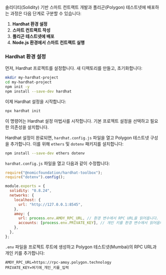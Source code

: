솔리디티(Solidity) 기반 스마트 컨트랙트 개발과 폴리곤(Polygon) 테스트넷에 배포하는 과정은 다음 단계로 구분할 수 있습니다:

1. **Hardhat 환경 설정**
2. **스마트 컨트랙트 작성**
3. **폴리곤 테스트넷에 배포**
4. **Node.js 환경에서 스마트 컨트랙트 실행**

### Hardhat 환경 설정

먼저, Hardhat 프로젝트를 설정합니다. 새 디렉토리를 만들고, 초기화합니다:

```bash
mkdir my-hardhat-project
cd my-hardhat-project
npm init -y
npm install --save-dev hardhat
```

이제 Hardhat 설정을 시작합니다:

```bash
npx hardhat init
```

이 명령어는 Hardhat 설정 마법사를 시작합니다. 기본 프로젝트 설정을 선택하고 필요한 의존성을 설치합니다.

Hardhat 설정이 완료되면, `hardhat.config.js` 파일을 열고 Polygon 테스트넷 구성을 추가합니다. 이를 위해 `ethers` 및 `dotenv` 패키지를 설치합니다:

```bash
npm install --save-dev ethers dotenv
```

`hardhat.config.js` 파일을 열고 다음과 같이 수정합니다:

```javascript
require("@nomicfoundation/hardhat-toolbox");
require("dotenv").config();

module.exports = {
  solidity: "0.8.24",
  networks: {
    localhost: {
      url: "http://127.0.0.1:8545",
    },
    amoy: {
      url: process.env.AMOY_RPC_URL, // 환경 변수에서 RPC URL을 읽어옵니다.
      accounts: [process.env.PRIVATE_KEY], // 개인 키를 환경 변수에서 읽어옵니다.
    },
  },
};
```

`.env` 파일을 프로젝트 루트에 생성하고 Polygon 테스트넷(Mumbai)의 RPC URL과 개인 키를 추가합니다:

```
AMOY_RPC_URL=https://rpc-amoy.polygon.technology
PRIVATE_KEY=여기에_개인_키를_입력
```
